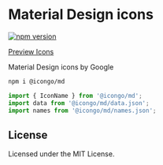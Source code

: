Material Design icons
===

[![npm version](https://img.shields.io/npm/v/@icongo/md.svg)](https://www.npmjs.com/package/@icongo/md)

[Preview Icons](http://icongo.github.io/#/icons/md)

Material Design icons by Google

```bash
npm i @icongo/md
```

```jsx
import { IconName } from '@icongo/md';
import data from '@icongo/md/data.json';
import names from '@icongo/md/names.json';
```

## License

Licensed under the MIT License.